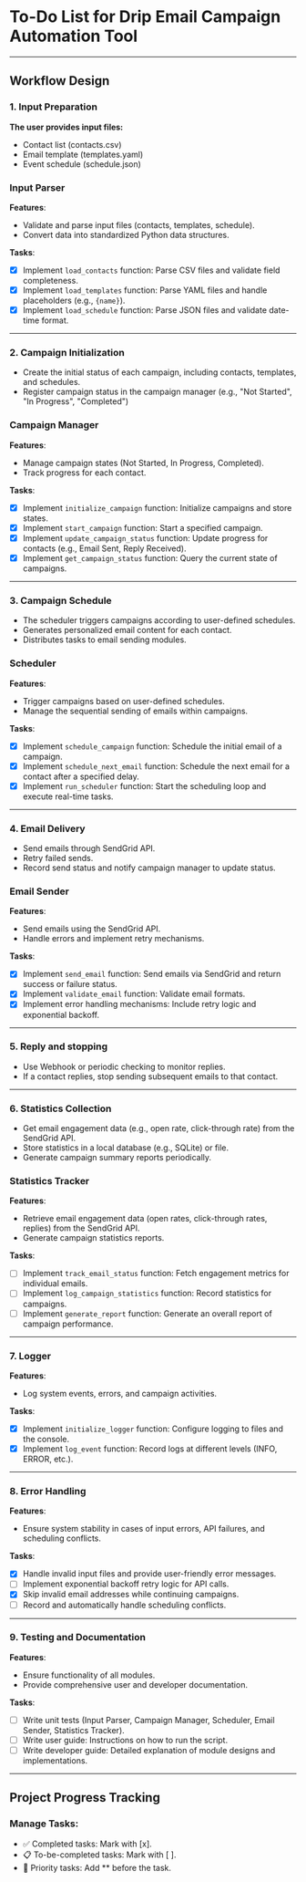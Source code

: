 # To-Do List for Drip Email Campaign Automation Tool

---

## Workflow Design
### 1. Input Preparation

**The user provides input files:**
- Contact list (contacts.csv)
- Email template (templates.yaml)
- Event schedule (schedule.json)

### Input Parser
**Features**:
- Validate and parse input files (contacts, templates, schedule).
- Convert data into standardized Python data structures.

**Tasks**:
- [x] Implement `load_contacts` function: Parse CSV files and validate field completeness.
- [x] Implement `load_templates` function: Parse YAML files and handle placeholders (e.g., `{name}`).
- [x] Implement `load_schedule` function: Parse JSON files and validate date-time format.

---

### 2. Campaign Initialization
- Create the initial status of each campaign, including contacts, templates, and schedules.
- Register campaign status in the campaign manager (e.g., "Not Started", "In Progress", "Completed")

### Campaign Manager
**Features**:
- Manage campaign states (Not Started, In Progress, Completed).
- Track progress for each contact.

**Tasks**:
- [x] Implement `initialize_campaign` function: Initialize campaigns and store states.
- [x] Implement `start_campaign` function: Start a specified campaign.
- [x] Implement `update_campaign_status` function: Update progress for contacts (e.g., Email Sent, Reply Received).
- [x] Implement `get_campaign_status` function: Query the current state of campaigns.

---

### 3. Campaign Schedule
- The scheduler triggers campaigns according to user-defined schedules.
- Generates personalized email content for each contact.
- Distributes tasks to email sending modules.

### Scheduler
**Features**:
- Trigger campaigns based on user-defined schedules.
- Manage the sequential sending of emails within campaigns.

**Tasks**:
- [x] Implement `schedule_campaign` function: Schedule the initial email of a campaign.
- [x] Implement `schedule_next_email` function: Schedule the next email for a contact after a specified delay.
- [x] Implement `run_scheduler` function: Start the scheduling loop and execute real-time tasks.

---

### 4. Email Delivery
- Send emails through SendGrid API.
- Retry failed sends.
- Record send status and notify campaign manager to update status.
### Email Sender
**Features**:
- Send emails using the SendGrid API.
- Handle errors and implement retry mechanisms.

**Tasks**:
- [x] Implement `send_email` function: Send emails via SendGrid and return success or failure status.
- [x] Implement `validate_email` function: Validate email formats.
- [x] Implement error handling mechanisms: Include retry logic and exponential backoff.

---

### 5. Reply and stopping
- Use Webhook or periodic checking to monitor replies.
- If a contact replies, stop sending subsequent emails to that contact.

---

### 6. Statistics Collection
- Get email engagement data (e.g., open rate, click-through rate) from the SendGrid API.
- Store statistics in a local database (e.g., SQLite) or file.
- Generate campaign summary reports periodically.

### Statistics Tracker
**Features**:
- Retrieve email engagement data (open rates, click-through rates, replies) from the SendGrid API.
- Generate campaign statistics reports.

**Tasks**:
- [ ] Implement `track_email_status` function: Fetch engagement metrics for individual emails.
- [ ] Implement `log_campaign_statistics` function: Record statistics for campaigns.
- [ ] Implement `generate_report` function: Generate an overall report of campaign performance.

---

### 7. Logger
**Features**:
- Log system events, errors, and campaign activities.

**Tasks**:
- [x] Implement `initialize_logger` function: Configure logging to files and the console.
- [x] Implement `log_event` function: Record logs at different levels (INFO, ERROR, etc.).

---

### 8. Error Handling
**Features**:
- Ensure system stability in cases of input errors, API failures, and scheduling conflicts.

**Tasks**:
- [x] Handle invalid input files and provide user-friendly error messages.
- [ ] Implement exponential backoff retry logic for API calls.
- [x] Skip invalid email addresses while continuing campaigns.
- [ ] Record and automatically handle scheduling conflicts.

---

### 9. Testing and Documentation
**Features**:
- Ensure functionality of all modules.
- Provide comprehensive user and developer documentation.

**Tasks**:
- [ ] Write unit tests (Input Parser, Campaign Manager, Scheduler, Email Sender, Statistics Tracker).
- [ ] Write user guide: Instructions on how to run the script.
- [ ] Write developer guide: Detailed explanation of module designs and implementations.

---

## Project Progress Tracking
### Manage Tasks:
- ✅ Completed tasks: Mark with [x].
- 📋 To-be-completed tasks: Mark with [ ].
- 📌 Priority tasks: Add ** before the task.